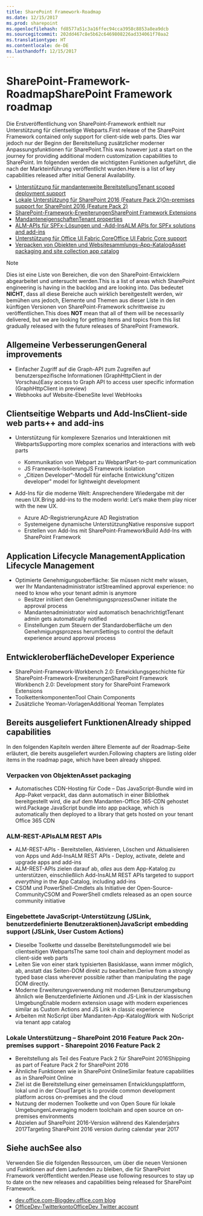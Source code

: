 ```yaml
---
title: SharePoint Framework-Roadmap
ms.date: 12/15/2017
ms.prod: sharepoint
ms.openlocfilehash: fd8577a51c3a16ffec94cca3958c8853a8ea9dcb
ms.sourcegitcommit: 202dd467c8e5b62c6469808226ad334061f70aa2
ms.translationtype: HT
ms.contentlocale: de-DE
ms.lasthandoff: 12/15/2017
---
```

# <a name="sharepoint-framework-roadmap"></a><span data-ttu-id="e35f5-102">SharePoint-Framework-Roadmap</span><span class="sxs-lookup"><span data-stu-id="e35f5-102">SharePoint Framework roadmap</span></span>

<span data-ttu-id="e35f5-103">Die Erstveröffentlichung von SharePoint-Framework enthielt nur Unterstützung für clientseitige Webparts.</span><span class="sxs-lookup"><span data-stu-id="e35f5-103">First release of the SharePoint Framework contained only support for client-side web parts.</span></span> <span data-ttu-id="e35f5-104">Dies war jedoch nur der Beginn der Bereitstellung zusätzlicher moderner Anpassungsfunktionen für SharePoint.</span><span class="sxs-lookup"><span data-stu-id="e35f5-104">This was however just a start on the journey for providing additional modern customization capabilities to SharePoint.</span></span> <span data-ttu-id="e35f5-105">Im folgenden werden die wichtigsten Funktionen aufgeführt, die nach der Markteinführung veröffentlicht wurden.</span><span class="sxs-lookup"><span data-stu-id="e35f5-105">Here is a list of key capabilities released after initial General Availability.</span></span>

- [<span data-ttu-id="e35f5-106">Unterstützung für mandantenweite Bereitstellung</span><span class="sxs-lookup"><span data-stu-id="e35f5-106">Tenant scoped deployment support</span></span>](./tenant-scoped-deployment.md)
- [<span data-ttu-id="e35f5-107">Lokale Unterstützung für SharePoint 2016 (Feature Pack 2)</span><span class="sxs-lookup"><span data-stu-id="e35f5-107">On-premises support for SharePoint 2016 (Feature Pack 2)</span></span>](./sharepoint-2016-support.md)
- [<span data-ttu-id="e35f5-108">SharePoint-Framework-Erweiterungen</span><span class="sxs-lookup"><span data-stu-id="e35f5-108">SharePoint Framework Extensions</span></span>](./extensions/overview-extensions.md)
- [<span data-ttu-id="e35f5-109">Mandanteneigenschaften</span><span class="sxs-lookup"><span data-stu-id="e35f5-109">Tenant properties</span></span>](./tenant-properties.md)
- [<span data-ttu-id="e35f5-110">ALM-APIs für SPFx-Lösungen und -Add-Ins</span><span class="sxs-lookup"><span data-stu-id="e35f5-110">ALM APIs for SPFx solutions and add-ins</span></span>](../apis/alm-api-for-spfx-add-ins.md)
- [<span data-ttu-id="e35f5-111">Unterstützung für Office UI Fabric Core</span><span class="sxs-lookup"><span data-stu-id="e35f5-111">Office UI Fabric Core support</span></span>](https://dev.office.com/blogs/improved-support-for-office-ui-fabric-core)
- [<span data-ttu-id="e35f5-112">Verpacken von Objekten und Websitesammlungs-App-Katalog</span><span class="sxs-lookup"><span data-stu-id="e35f5-112">Asset packaging and site collection app catalog</span></span>](../general-development/site-collection-app-catalog.md)


> [!NOTE]
> <span data-ttu-id="e35f5-113">Dies ist eine Liste von Bereichen, die von den SharePoint-Entwicklern abgearbeitet und untersucht werden.</span><span class="sxs-lookup"><span data-stu-id="e35f5-113">This is a list of areas which SharePoint engineering is having in the backlog and are looking into.</span></span> <span data-ttu-id="e35f5-114">Das bedeutet **NICHT**, dass all diese Bereiche auch wirklich bereitgestellt werden, wir bemühen uns jedoch, Elemente und Themen aus dieser Liste in den künftigen Versionen von SharePoint-Framework schrittweise zu veröffentlichen.</span><span class="sxs-lookup"><span data-stu-id="e35f5-114">This does **NOT** mean that all of them will be necessarily delivered, but we are looking for getting items and topics from this list gradually released with the future releases of SharePoint Framework.</span></span>

## <a name="general-improvements"></a><span data-ttu-id="e35f5-115">Allgemeine Verbesserungen</span><span class="sxs-lookup"><span data-stu-id="e35f5-115">General improvements</span></span>

- <span data-ttu-id="e35f5-116">Einfacher Zugriff auf die Graph-API zum Zugreifen auf benutzerspezifische Informationen (GraphHttpClient in der Vorschau)</span><span class="sxs-lookup"><span data-stu-id="e35f5-116">Easy access to Graph API to access user specific information (GraphHttpClient in preview)</span></span>
- <span data-ttu-id="e35f5-117">Webhooks auf Website-Ebene</span><span class="sxs-lookup"><span data-stu-id="e35f5-117">Site level WebHooks</span></span>

## <a name="client-side-web-parts-and-add-ins"></a><span data-ttu-id="e35f5-118">Clientseitige Webparts und Add-Ins</span><span class="sxs-lookup"><span data-stu-id="e35f5-118">Client-side web parts++ and add-ins</span></span>

- <span data-ttu-id="e35f5-119">Unterstützung für komplexere Szenarios und Interaktionen mit Webparts</span><span class="sxs-lookup"><span data-stu-id="e35f5-119">Supporting more complex scenarios and interactions with web parts</span></span>
    - <span data-ttu-id="e35f5-120">Kommunikation von Webpart zu Webpart</span><span class="sxs-lookup"><span data-stu-id="e35f5-120">Part-to-part communication</span></span>
    - <span data-ttu-id="e35f5-121">JS Framework-Isolierung</span><span class="sxs-lookup"><span data-stu-id="e35f5-121">JS Framework isolation</span></span>
    - <span data-ttu-id="e35f5-122">„Citizen Developer“-Modell für einfache Entwicklung</span><span class="sxs-lookup"><span data-stu-id="e35f5-122">"citizen developer" model for lightweight development</span></span>

- <span data-ttu-id="e35f5-123">Add-Ins für die moderne Welt: Ansprechendere Wiedergabe mit der neuen UX.</span><span class="sxs-lookup"><span data-stu-id="e35f5-123">Bring add-ins to the modern world: Let’s make them play nicer with the new UX.</span></span> 
    - <span data-ttu-id="e35f5-124">Azure AD-Registrierung</span><span class="sxs-lookup"><span data-stu-id="e35f5-124">Azure AD Registration</span></span>
    - <span data-ttu-id="e35f5-125">Systemeigene dynamische Unterstützung</span><span class="sxs-lookup"><span data-stu-id="e35f5-125">Native responsive support</span></span>
    - <span data-ttu-id="e35f5-126">Erstellen von Add-Ins mit SharePoint-Framework</span><span class="sxs-lookup"><span data-stu-id="e35f5-126">Build Add-Ins with SharePoint Framework</span></span>


## <a name="application-lifecycle-management"></a><span data-ttu-id="e35f5-127">Application Lifecycle Management</span><span class="sxs-lookup"><span data-stu-id="e35f5-127">Application Lifecycle Management</span></span>

- <span data-ttu-id="e35f5-128">Optimierte Genehmigungsoberfläche: Sie müssen nicht mehr wissen, wer Ihr Mandantenadministrator ist</span><span class="sxs-lookup"><span data-stu-id="e35f5-128">Streamlined approval experience: no need to know who your tenant admin is anymore</span></span>
    - <span data-ttu-id="e35f5-129">Besitzer initiiert den Genehmigungsprozess</span><span class="sxs-lookup"><span data-stu-id="e35f5-129">Owner initiate the approval process</span></span>
    - <span data-ttu-id="e35f5-130">Mandantenadministrator wird automatisch benachrichtigt</span><span class="sxs-lookup"><span data-stu-id="e35f5-130">Tenant admin gets automatically notified</span></span> 
    - <span data-ttu-id="e35f5-131">Einstellungen zum Steuern der Standardoberfläche um den Genehmigungsprozess herum</span><span class="sxs-lookup"><span data-stu-id="e35f5-131">Settings to control the default experience around approval process</span></span>


## <a name="developer-experience"></a><span data-ttu-id="e35f5-132">Entwickleroberfläche</span><span class="sxs-lookup"><span data-stu-id="e35f5-132">Developer Experience</span></span>
- <span data-ttu-id="e35f5-133">SharePoint-Framework-Workbench 2.0: Entwicklungsgeschichte für SharePoint-Framework-Erweiterungen</span><span class="sxs-lookup"><span data-stu-id="e35f5-133">SharePoint Framework Workbench 2.0: Development story for SharePoint Framework Extensions</span></span>
- <span data-ttu-id="e35f5-134">Toolkettenkomponenten</span><span class="sxs-lookup"><span data-stu-id="e35f5-134">Tool Chain Components</span></span>
- <span data-ttu-id="e35f5-135">Zusätzliche Yeoman-Vorlagen</span><span class="sxs-lookup"><span data-stu-id="e35f5-135">Additional Yeoman Templates</span></span>

## <a name="already-shipped-capabilities"></a><span data-ttu-id="e35f5-136">Bereits ausgeliefert Funktionen</span><span class="sxs-lookup"><span data-stu-id="e35f5-136">Already shipped capabilities</span></span>

<span data-ttu-id="e35f5-137">In den folgenden Kapiteln werden ältere Elemente auf der Roadmap-Seite erläutert, die bereits ausgeliefert wurden.</span><span class="sxs-lookup"><span data-stu-id="e35f5-137">Following chapters are listing older items in the roadmap page, which have been already shipped.</span></span>

### <a name="asset-packaging"></a><span data-ttu-id="e35f5-138">Verpacken von Objekten</span><span class="sxs-lookup"><span data-stu-id="e35f5-138">Asset packaging</span></span>

- <span data-ttu-id="e35f5-139">Automatisches CDN-Hosting für Code – Das JavaScript-Bundle wird im App-Paket verpackt, das dann automatisch in einer Bibliothek bereitgestellt wird, die auf dem Mandanten-Office 365-CDN gehostet wird.</span><span class="sxs-lookup"><span data-stu-id="e35f5-139">Package JavaScript bundle into app package, which is automatically then deployed to a library that gets hosted on your tenant Office 365 CDN</span></span>

### <a name="alm-rest-apis"></a><span data-ttu-id="e35f5-140">ALM-REST-APIs</span><span class="sxs-lookup"><span data-stu-id="e35f5-140">ALM REST APIs</span></span>

- <span data-ttu-id="e35f5-141">ALM-REST-APIs - Bereitstellen, Aktivieren, Löschen und Aktualisieren von Apps und Add-Ins</span><span class="sxs-lookup"><span data-stu-id="e35f5-141">ALM REST APIs - Deploy, activate, delete and upgrade apps and add-ins</span></span>
- <span data-ttu-id="e35f5-142">ALM-REST-APIs zielen darauf ab, *alles* aus dem App-Katalog zu unterstützen, einschließlich Add-Ins</span><span class="sxs-lookup"><span data-stu-id="e35f5-142">ALM REST APIs targeted to support *everything* in the App Catalog, including add-ins</span></span>
- <span data-ttu-id="e35f5-143">CSOM und PowerShell-Cmdlets als Initiative der Open-Source-Community</span><span class="sxs-lookup"><span data-stu-id="e35f5-143">CSOM and PowerShell cmdlets released as an open source community initiative</span></span>

### <a name="javascript-embedding-support-jslink-user-custom-actions"></a><span data-ttu-id="e35f5-144">Eingebettete JavaScript-Unterstützung (JSLink, benutzerdefinierte Benutzeraktionen)</span><span class="sxs-lookup"><span data-stu-id="e35f5-144">JavaScript embedding support (JSLink, User Custom Actions)</span></span> 

- <span data-ttu-id="e35f5-145">Dieselbe Toolkette und dasselbe Bereitstellungsmodell wie bei clientseitigen Webparts</span><span class="sxs-lookup"><span data-stu-id="e35f5-145">The same tool chain and deployment model as client-side web parts</span></span>
- <span data-ttu-id="e35f5-146">Leiten Sie von einer stark typisierten Basisklasse, wann immer möglich, ab, anstatt das Seiten-DOM direkt zu bearbeiten.</span><span class="sxs-lookup"><span data-stu-id="e35f5-146">Derive from a strongly typed base class wherever possible rather than manipulating the page DOM directly.</span></span>
- <span data-ttu-id="e35f5-147">Moderne Erweiterungsverwendung mit modernen Benutzerumgebung ähnlich wie Benutzerdefinierte Aktionen und JS-Link in der klassischen Umgebung</span><span class="sxs-lookup"><span data-stu-id="e35f5-147">Enable modern extension usage with modern experiences similar as Custom Actions and JS Link in classic experience</span></span>
- <span data-ttu-id="e35f5-148">Arbeiten mit NoScript über Mandanten-App-Katalog</span><span class="sxs-lookup"><span data-stu-id="e35f5-148">Work with NoScript via tenant app catalog</span></span>

### <a name="on-premises-support---sharepoint-2016-feature-pack-2"></a><span data-ttu-id="e35f5-149">Lokale Unterstützung – SharePoint 2016 Feature Pack 2</span><span class="sxs-lookup"><span data-stu-id="e35f5-149">On-premises support - Sharepoint 2016 Feature Pack 2</span></span>

- <span data-ttu-id="e35f5-150">Bereitstellung als Teil des Feature Pack 2 für SharePoint 2016</span><span class="sxs-lookup"><span data-stu-id="e35f5-150">Shipping as part of Feature Pack 2 for SharePoint 2016</span></span>
- <span data-ttu-id="e35f5-151">Ähnliche Funktionen wie in SharePoint Online</span><span class="sxs-lookup"><span data-stu-id="e35f5-151">Similar feature capabilities as in SharePoint Online</span></span>
- <span data-ttu-id="e35f5-152">Ziel ist die Bereitstellung einer gemeinsamen Entwicklungsplattform, lokal und in der Cloud</span><span class="sxs-lookup"><span data-stu-id="e35f5-152">Target is to provide common development platform across on-premises and the cloud</span></span>
- <span data-ttu-id="e35f5-153">Nutzung der modernen Toolkette und von Open Soure für lokale Umgebungen</span><span class="sxs-lookup"><span data-stu-id="e35f5-153">Leveraging modern toolchain and open source on on-premises environments</span></span>
- <span data-ttu-id="e35f5-154">Abzielen auf SharePoint 2016-Version während des Kalenderjahrs 2017</span><span class="sxs-lookup"><span data-stu-id="e35f5-154">Targeting SharePoint 2016 version during calendar year 2017</span></span>


## <a name="see-also"></a><span data-ttu-id="e35f5-155">Siehe auch</span><span class="sxs-lookup"><span data-stu-id="e35f5-155">See also</span></span>
<span data-ttu-id="e35f5-156">Verwenden Sie die folgenden Ressourcen, um über die neuen Versionen und Funktionen auf dem Laufenden zu bleiben, die für SharePoint Framework veröffentlicht werden.</span><span class="sxs-lookup"><span data-stu-id="e35f5-156">Please use following resources to stay up to date on the new releases and capabilities being released for SharePoint Framework.</span></span>

* [<span data-ttu-id="e35f5-157">dev.office.com-Blog</span><span class="sxs-lookup"><span data-stu-id="e35f5-157">dev.office.com blog</span></span>](https://dev.office.com/blogs)
* [<span data-ttu-id="e35f5-158">OfficeDev-Twitterkonto</span><span class="sxs-lookup"><span data-stu-id="e35f5-158">OfficeDev Twitter account</span></span>](https://twitter.com/officedev)
